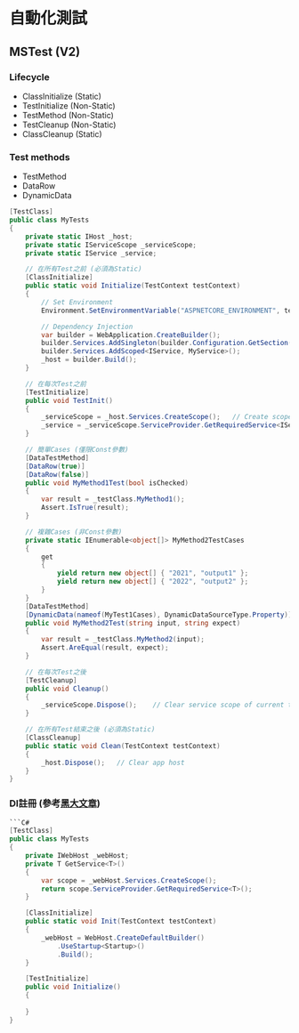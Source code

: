 # 自動化測試

## MSTest (V2)

### Lifecycle

* ClassInitialize (Static)
* TestInitialize (Non-Static)
* TestMethod (Non-Static)
* TestCleanup (Non-Static)
* ClassCleanup (Static)

### Test methods

* TestMethod
* DataRow
* DynamicData

```C#
[TestClass]
public class MyTests
{
    private static IHost _host;
    private static IServiceScope _serviceScope;
    private static IService _service;

    // 在所有Test之前 (必須為Static)
    [ClassInitialize]
    public static void Initialize(TestContext testContext)
    {
        // Set Environment
        Environment.SetEnvironmentVariable("ASPNETCORE_ENVIRONMENT", testContext.DeploymentDirectory.ToLower().Contains("debug") ? Environments.Development : Environments.Staging);

        // Dependency Injection
        var builder = WebApplication.CreateBuilder();
        builder.Services.AddSingleton(builder.Configuration.GetSection("MyConfig").Get<MyConfig>());    // Configuration in appsettings.json
        builder.Services.AddScoped<IService, MyService>();
        _host = builder.Build();
    }

    // 在每次Test之前
    [TestInitialize]
    public void TestInit()
    {
        _serviceScope = _host.Services.CreateScope();   // Create scope for each test
        _service = _serviceScope.ServiceProvider.GetRequiredService<IService>();    // Get service of testing
    }

    // 簡單Cases (僅限Const參數)
    [DataTestMethod]
    [DataRow(true)]
    [DataRow(false)]
    public void MyMethod1Test(bool isChecked)
    {
        var result = _testClass.MyMethod1();
        Assert.IsTrue(result);
    }

    // 複雜Cases (非Const參數)
    private static IEnumerable<object[]> MyMethod2TestCases
    {
        get
        {
            yield return new object[] { "2021", "output1" }; 
            yield return new object[] { "2022", "output2" }; 
        }
    }
    [DataTestMethod]
    [DynamicData(nameof(MyTest1Cases), DynamicDataSourceType.Property)]
    public void MyMethod2Test(string input, string expect)
    {
        var result = _testClass.MyMethod2(input);
        Assert.AreEqual(result, expect);
    }

    // 在每次Test之後
    [TestCleanup]
    public void Cleanup()
    {
        _serviceScope.Dispose();    // Clear service scope of current test
    }

    // 在所有Test結束之後 (必須為Static)
    [ClassCleanup]
    public static void Clean(TestContext testContext)
    {
        _host.Dispose();   // Clear app host
    }
}
```

### DI註冊 (參考[黑大文章](https://blog.darkthread.net/blog/aspnetcore-efcore-unitest/))

```C#
```C#
[TestClass]
public class MyTests
{
    private IWebHost _webHost;
    private T GetService<T>()
    {
        var scope = _webHost.Services.CreateScope();
        return scope.ServiceProvider.GetRequiredService<T>();
    }

    [ClassInitialize]
    public static void Init(TestContext testContext)
    {
        _webHost = WebHost.CreateDefaultBuilder()
            .UseStartup<Startup>()
            .Build();
    }

    [TestInitialize]
    public void Initialize()
    {
        
    }
}
```

